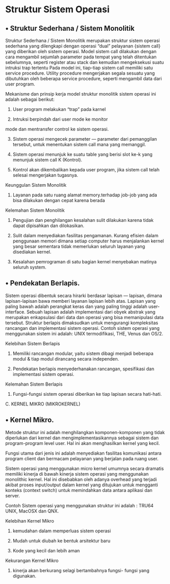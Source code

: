 # Struktur Sistem Operasi

## • Struktur Sederhana / Sistem Monolitik
Struktur Sederhana / Sistem Monolitik merupakan struktur sistem operasi sederhana yang dilengkapi dengan operasi “dual” pelayanan {sistem call} yang diberikan oleh sistem operasi. Model sistem call dilakukan dengan cara mengambil sejumlah parameter pada tempat yang telah ditentukan sebelumnya, seperti register atau stack dan kemudian mengeksekusi suatu intruksi trap tertentu Pada model ini, tiap-tiap sistem call memiliki satu service procedure. Utility procedure mengerjakan segala sesuatu yang dibutuhkan oleh beberapa service procedure, seperti mengambil data dari user program.

Mekanisme dan prinsip kerja model struktur monolitik sistem operasi ini adalah sebagai berikut:

1. User program melakukan “trap” pada karnel

2. Intruksi berpindah dari user mode ke monitor

mode dan mentransfer control ke sistem operasi.

3. Sistem operasi mengecek parameter — parameter dari pemanggilan tersebut, untuk menentukan sistem call mana yang memanggil.

4. Sistem operasi menunjuk ke suatu table yang berisi slot ke-k yang menunjuk sistem call K (Kontrol).

5. Kontrol akan dikembalikan kepada user program, jika sistem call telah selesai mengerjakan tugasnya.

Keunggulan Sistem Monolitik
1) Layanan pada satu ruang alamat memory.terhadap job-job yang ada bisa dilakukan dengan cepat karena berada

Kelemahan Sistem Monolitik
1) Pengujian dan penghilangan kesalahan sulit dilakukan karena tidak dapat dipisahkan dan dilokasikan.

2) Sulit dalam menyediakan fasilitas pengamanan. Kurang efisien dalam penggunaan memori dimana setiap computer harus menjalankan kernel yang besar sementara tidak memerlukan seluruh layanan yang disediakan kernel.

3) Kesalahan pemrograman di satu bagian kernel menyebakan matinya seluruh system.

## • Pendekatan Berlapis.
Sistem operasi dibentuk secara hirarki berdasar lapisan — lapisan, dimana lapisan-lapisan bawa memberi layanan lapisan lebih atas. Lapisan yang paling bawah adalah perangkat keras dan yang paling tinggi adalah user- interface. Sebuah lapisan adalah implementasi dari obyek abstrak yang merupakan enkapsulasi dari data dan operasi yang bisa memanipulasi data tersebut. Struktur berlapis dimaksudkan untuk mengurangi kompleksitas rancangan dan implementasi sistem operasi. Contoh sistem operasi yang menggunakan sistem ini adalah: UNIX termodifikasi, THE, Venus dan OS/2.

Kelebihan Sistem Berlapis
1) Memiliki rancangan modular, yaitu sistem dibagi menjadi beberapa modul & tiap modul dirancang secara independen.

2) Pendekatan berlapis menyederhanakan rancangan, spesifikasi dan implementasi sistem operasi.

Kelemahan Sistem Berlapis
1) Fungsi-fungsi sistem operasi diberikan ke tiap lapisan secara hati-hati.

C. KERNEL MIKRO (MIKROKERNEL)

## • Kernel Mikro.
Metode struktur ini adalah menghilangkan komponen-komponen yang tidak diperlukan dari kernel dan mengimplementasikannya sebagai sistem dan program-program level user. Hal ini akan menghasilkan kernel yang kecil.

Fungsi utama dari jenis ini adalah menyediakan fasilitas komunikasi antara program client dan bermacam pelayanan yang berjalan pada ruang user.

Sistem operasi yang menggunakan micro kernel umumnya secara dramatis memiliki kinerja di bawah kinerja sistem operasi yang menggunakan monolithic kernel. Hal ini disebabkan oleh adanya overhead yang terjadi akibat proses input/output dalam kernel yang ditujukan untuk mengganti konteks (context switch) untuk memindahkan data antara aplikasi dan server.

Contoh Sistem operasi yang menggunakan struktur ini adalah : TRU64 UNIX, MacOSX dan QNX.

Kelebihan Kernel Mikro
1) kemudahan dalam memperluas sistem operasi

2) Mudah untuk diubah ke bentuk arsitektur baru

3) Kode yang kecil dan lebih aman

Kekurangan Kernel Mikro
1) kinerja akan berkurang selagi bertambahnya fungsi- fungsi yang digunakan.